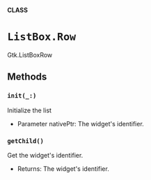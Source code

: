 **CLASS**

# `ListBox.Row`

Gtk.ListBoxRow

## Methods
### `init(_:)`

Initialize the list
- Parameter nativePtr: The widget's identifier.

### `getChild()`

Get the widget's identifier.
- Returns: The widget's identifier.
